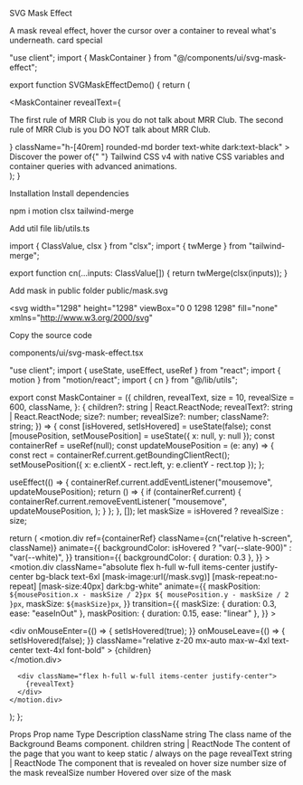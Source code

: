 SVG Mask Effect

A mask reveal effect, hover the cursor over a container to reveal what's underneath.
card
special

"use client";
import { MaskContainer } from "@/components/ui/svg-mask-effect";
 
export function SVGMaskEffectDemo() {
  return (
    <div className="flex h-[40rem] w-full items-center justify-center overflow-hidden">
      <MaskContainer
        revealText={
          <p className="mx-auto max-w-4xl text-center text-4xl font-bold text-slate-800 dark:text-white">
            The first rule of MRR Club is you do not talk about MRR Club. The
            second rule of MRR Club is you DO NOT talk about MRR Club.
          </p>
        }
        className="h-[40rem] rounded-md border text-white dark:text-black"
      >
        Discover the power of{" "}
        <span className="text-blue-500">Tailwind CSS v4</span> with native CSS
        variables and container queries with
        <span className="text-blue-500">advanced animations</span>.
      </MaskContainer>
    </div>
  );
}

Installation
Install dependencies

npm i motion clsx tailwind-merge

Add util file
lib/utils.ts

import { ClassValue, clsx } from "clsx";
import { twMerge } from "tailwind-merge";
 
export function cn(...inputs: ClassValue[]) {
  return twMerge(clsx(inputs));
}

Add mask in public folder
public/mask.svg

<svg
  width="1298"
  height="1298"
  viewBox="0 0 1298 1298"
  fill="none"
  xmlns="http://www.w3.org/2000/svg"
>
  <circle cx="649" cy="649" r="649" fill="black" />
</svg>

Copy the source code

components/ui/svg-mask-effect.tsx

"use client";
import { useState, useEffect, useRef } from "react";
import { motion } from "motion/react";
import { cn } from "@/lib/utils";
 
export const MaskContainer = ({
  children,
  revealText,
  size = 10,
  revealSize = 600,
  className,
}: {
  children?: string | React.ReactNode;
  revealText?: string | React.ReactNode;
  size?: number;
  revealSize?: number;
  className?: string;
}) => {
  const [isHovered, setIsHovered] = useState(false);
  const [mousePosition, setMousePosition] = useState<any>({ x: null, y: null });
  const containerRef = useRef<any>(null);
  const updateMousePosition = (e: any) => {
    const rect = containerRef.current.getBoundingClientRect();
    setMousePosition({ x: e.clientX - rect.left, y: e.clientY - rect.top });
  };
 
  useEffect(() => {
    containerRef.current.addEventListener("mousemove", updateMousePosition);
    return () => {
      if (containerRef.current) {
        containerRef.current.removeEventListener(
          "mousemove",
          updateMousePosition,
        );
      }
    };
  }, []);
  let maskSize = isHovered ? revealSize : size;
 
  return (
    <motion.div
      ref={containerRef}
      className={cn("relative h-screen", className)}
      animate={{
        backgroundColor: isHovered ? "var(--slate-900)" : "var(--white)",
      }}
      transition={{
        backgroundColor: { duration: 0.3 },
      }}
    >
      <motion.div
        className="absolute flex h-full w-full items-center justify-center bg-black text-6xl [mask-image:url(/mask.svg)] [mask-repeat:no-repeat] [mask-size:40px] dark:bg-white"
        animate={{
          maskPosition: `${mousePosition.x - maskSize / 2}px ${
            mousePosition.y - maskSize / 2
          }px`,
          maskSize: `${maskSize}px`,
        }}
        transition={{
          maskSize: { duration: 0.3, ease: "easeInOut" },
          maskPosition: { duration: 0.15, ease: "linear" },
        }}
      >
        <div className="absolute inset-0 z-0 h-full w-full bg-black opacity-50 dark:bg-white" />
        <div
          onMouseEnter={() => {
            setIsHovered(true);
          }}
          onMouseLeave={() => {
            setIsHovered(false);
          }}
          className="relative z-20 mx-auto max-w-4xl text-center text-4xl font-bold"
        >
          {children}
        </div>
      </motion.div>
 
      <div className="flex h-full w-full items-center justify-center">
        {revealText}
      </div>
    </motion.div>
  );
};

Props
Prop name	Type	Description
className	string	The class name of the Background Beams component.
children	string | ReactNode	The content of the page that you want to keep static / always on the page
revealText	string | ReactNode	The component that is revealed on hover
size	number	size of the mask
revealSize	number	Hovered over size of the mask